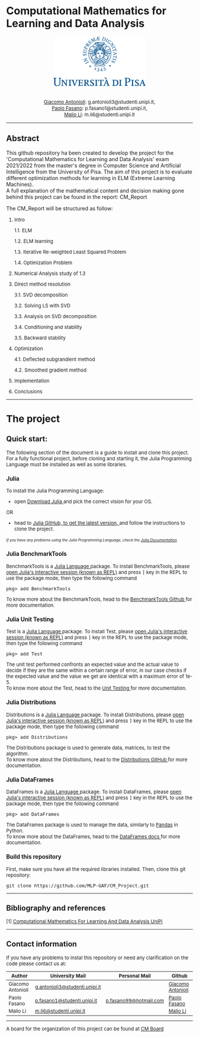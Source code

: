 # Computational Mathematics for Learning and Data Analysis

<p align = center>
<img src="unipiLogoCrop.png" width="250" />
</p>
<p align = center>
    <font size = 2>  
        <br> 
        <a href="https://github.com/Giacomo-Antonioli"> Giacomo Antonioli</a>: g.antonioli3@studenti.unipi.it, 
        <br> 
        <a href="https://github.com/PFasano99/">Paolo Fasano</a>:
        p.fasano1@studenti.unipi.it, 
        <br> <a href="https://github.com/xiaoli98">Malio Li</a>: m.li6@studenti.unipi.it
    </font>
</p>

---
## Abstract
This github repository ha been created to develop the project for the 'Computational Mathematics for Learning and Data Analysis' exam 2021/2022 from the master's degree in Computer Science and Artificial Intelligence from the University of Pisa.
The aim of this project is to evaluate different optimization methods for learning in ELM (Extreme Learning Machines).  
A full explanation of the mathematical content and decision making gone behind this project can be found in the report: CM_Report

The CM_Report will be structured as follow:

<font size = 2>

1. Intro

    1.1. ELM   

    1.2. ELM learning 

    1.3. Iterative Re-weighted Least Squared Problem

    1.4. Optimization Problem

2. Numerical Analysis study of 1.3 

3. Direct method resolution

    3.1. SVD decomposition

    3.2. Solving LS with SVD

    3.3. Analysis on SVD decomposition

    3.4. Conditioning and stability

    3.5. Backward stability    

4. Optimization

    4.1. Deflected subgrandient method

    4.2. Smoothed gradient method

5. Implementation
6. Conclusions

<font>

--- 
# The project
<p>

## Quick start: 


The following section of the document is a guide to install and clone this project.
For a fully functional project, before cloning and starting it, the Julia Programming Language must be installed as well as some libraries.

### Julia

To install the Julia Programming Language: 

- open <a href="https://julialang.org/downloads/"> Download Julia </a> and pick the correct vision for your OS.

OR  

- head to <a href="https://github.com/JuliaLang/julia"> Julia GitHub, to get the latest version, </a> and follow the instructions to clone the project.

<font size = 1.5> *If you have any problems using the Julia Programming Language, check the <a href="https://docs.julialang.org/en/v1/ "> Julia Documentation  </a>* </font>
</p>

### Julia BenchmarkTools

<p>
BenchmarkTools is a <a href="https://julialang.org"> Julia Language </a> package. 
To install BenchmarkTools, please <a href="https://docs.julialang.org/en/v1/manual/getting-started/">open    Julia's interactive session (known as REPL)</a> and press <kbd>]</kbd> key in the REPL to use the package mode, then type the following command
</p>

    pkg> add BenchmarkTools

To know more about the BenchmarkTools, head to the <a href="https://github.com/JuliaCI/BenchmarkTools.jl"> BenchmarkTools Github </a> for more documentation.

### Julia Unit Testing

<p>
Test is a <a href="https://julialang.org"> Julia Language </a> package. 
To install Test, please <a href="https://docs.julialang.org/en/v1/manual/getting-started/">open Julia's interactive session (known as REPL)</a> and press <kbd>]</kbd> key in the REPL to use the package mode, then type the following command
</p>

    pkg> add Test

The unit test performed confronts an expected value and the actual value to decide if they are the same within a certain range of error, in our case checks if the expected value and the value we get are identical with a maximum error of 1e-5.  
To know more about the Test, head to the <a href="https://docs.julialang.org/en/v1/stdlib/Test/"> Unit Testing </a> for more documentation.

### Julia Distributions

<p>
Distributions is a <a href="https://julialang.org"> Julia Language </a> package. 
To install Distributions, please <a href="https://docs.julialang.org/en/v1/manual/getting-started/">open Julia's interactive session (known as REPL)</a> and press <kbd>]</kbd> key in the REPL to use the package mode, then type the following command
</p>

    pkg> add Distributions

The Distributions package is used to generate data, matrices, to test the algorithm.  
To know more about the Distributions, head to the <a href="https://github.com/JuliaStats/Distributions.jl"> Distributions GitHub </a> for more documentation.

### Julia DataFrames

DataFrames is a <a href="https://julialang.org"> Julia Language </a> package. 
To install DataFrames, please <a href="https://docs.julialang.org/en/v1/manual/getting-started/">open Julia's interactive session (known as REPL)</a> and press <kbd>]</kbd> key in the REPL to use the package mode, then type the following command
</p>

    pkg> add DataFrames

The DataFrames package is used to manage the data, similarly to  <a href="https://pandas.pydata.org/docs/">Pandas</a> in Python.  
To know more about the DataFrames, head to the <a href="https://dataframes.juliadata.org/stable/"> DataFrames docs </a> for more documentation.


### Build this repository 
First, make sure you have all the required libraries installed. Then, clone this git repository:

    git clone https://github.com/MLP-GAF/CM_Project.git

--- 

## Bibliography and references 

[1] <a href="https://esami.unipi.it/esami2/programma.php?c=39132"> Computational Mathematics For Learning And Data Analysis UniPi </a>


---

## Contact information

If you have any problems to instal this repository or need any clarification on the code please contact us at: 

|Author             |University Mail                    | Personal Mail             | Github                                                   |
|-------------------|-----------------------------------|---------------------------|----------------------------------------------------------|
| Giacomo Antonioli | g.antonioli3@studenti.unipi.it    |                           | <a href="https://github.com/Giacomo-Antonioli"> Giacomo Antonioli</a> |
| Paolo Fasano      | p.fasano1@studenti.unipi.it       | p.fasano99@hotmail.com    | <a href="https://github.com/PFasano99/">Paolo Fasano</a> |
| Malio Li          | m.li6@studenti.unipi.it           |                           | <a href="https://github.com/xiaoli98">Malio Li</a>       |

---
A board for the organization of this project can be found at <a href="https://github.com/MLP-GAF/CM_Project/projects/1">CM Board</a>